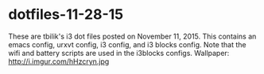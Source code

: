 # dotfiles-11-28-15
These are tbilik's i3 dot files posted on November 11, 2015. This contains an emacs config, urxvt config, i3 config, and i3 blocks config. Note that the wifi and battery scripts are used in the i3blocks configs. Wallpaper: http://i.imgur.com/hHzcryn.jpg
